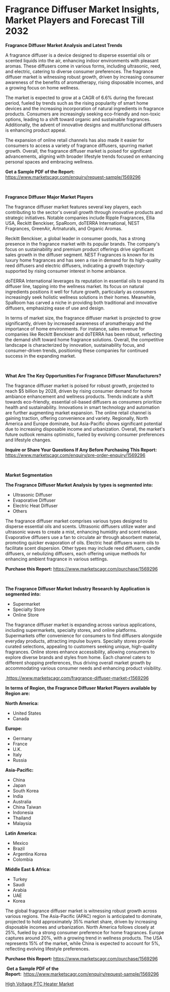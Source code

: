 <p><h1>Fragrance Diffuser Market Insights, Market Players and Forecast Till 2032</h1></p><p><strong>Fragrance Diffuser Market Analysis and Latest Trends</strong></p>
<p><p>A fragrance diffuser is a device designed to disperse essential oils or scented liquids into the air, enhancing indoor environments with pleasant aromas. These diffusers come in various forms, including ultrasonic, reed, and electric, catering to diverse consumer preferences. The fragrance diffuser market is witnessing robust growth, driven by increasing consumer awareness of the benefits of aromatherapy, rising disposable incomes, and a growing focus on home wellness.</p><p>The market is expected to grow at a CAGR of 6.6% during the forecast period, fueled by trends such as the rising popularity of smart home devices and the increasing incorporation of natural ingredients in fragrance products. Consumers are increasingly seeking eco-friendly and non-toxic options, leading to a shift toward organic and sustainable fragrances. Additionally, the advent of innovative designs and multifunctional diffusers is enhancing product appeal. </p><p>The expansion of online retail channels has also made it easier for consumers to access a variety of fragrance diffusers, spurring market growth. Overall, the fragrance diffuser market is poised for significant advancements, aligning with broader lifestyle trends focused on enhancing personal spaces and embracing wellness.</p></p>
<p><strong>Get a Sample PDF of the Report:&nbsp;</strong> <a href="https://www.marketscagr.com/enquiry/request-sample/1569296?utm_campaign=2987&utm_medium=2&utm_source=Github&utm_content=ia&utm_term=25032025&utm_id=fragrance-diffuser">https://www.marketscagr.com/enquiry/request-sample/1569296</a></p>
<p>&nbsp;</p>
<p><strong>Fragrance Diffuser Major Market Players</strong></p>
<p><p>The fragrance diffuser market features several key players, each contributing to the sector's overall growth through innovative products and strategic initiatives. Notable companies include Ripple Fragrances, Ellia USA, Reckitt Benckiser, SpaRoom, doTERRA International, NEST Fragrances, GreenAir, Artnaturals, and Organic Aromas.</p><p>Reckitt Benckiser, a global leader in consumer goods, has a strong presence in the fragrance market with its popular brands. The company's focus on sustainability and premium product offerings drive significant sales growth in the diffuser segment. NEST Fragrances is known for its luxury home fragrances and has seen a rise in demand for its high-quality reed diffusers and electric diffusers, indicating a growth trajectory supported by rising consumer interest in home ambiance.</p><p>doTERRA International leverages its reputation in essential oils to expand its diffuser line, tapping into the wellness market. Its focus on natural ingredients positions it well for future growth, particularly as consumers increasingly seek holistic wellness solutions in their homes. Meanwhile, SpaRoom has carved a niche in providing both traditional and innovative diffusers, emphasizing ease of use and design.</p><p>In terms of market size, the fragrance diffuser market is projected to grow significantly, driven by increased awareness of aromatherapy and the importance of home environments. For instance, sales revenue for companies like Reckitt Benckiser and doTERRA has been robust, reflecting the demand shift toward home fragrance solutions. Overall, the competitive landscape is characterized by innovation, sustainability focus, and consumer-driven trends, positioning these companies for continued success in the expanding market.</p></p>
<p>&nbsp;</p>
<p><strong>What Are The Key Opportunities For Fragrance Diffuser Manufacturers?</strong></p>
<p><p>The fragrance diffuser market is poised for robust growth, projected to reach $5 billion by 2028, driven by rising consumer demand for home ambiance enhancement and wellness products. Trends indicate a shift towards eco-friendly, essential oil-based diffusers as consumers prioritize health and sustainability. Innovations in smart technology and automation are further augmenting market expansion. The online retail channel is gaining traction, offering convenience and variety. Regionally, North America and Europe dominate, but Asia-Pacific shows significant potential due to increasing disposable income and urbanization. Overall, the market's future outlook remains optimistic, fueled by evolving consumer preferences and lifestyle changes.</p></p>
<p><strong>Inquire or Share Your Questions If Any Before Purchasing This Report:</strong> <a href="https://www.marketscagr.com/enquiry/pre-order-enquiry/1569296?utm_campaign=2987&utm_medium=2&utm_source=Github&utm_content=ia&utm_term=25032025&utm_id=fragrance-diffuser">https://www.marketscagr.com/enquiry/pre-order-enquiry/1569296</a></p>
<p>&nbsp;</p>
<p><strong>Market Segmentation</strong></p>
<p><strong>The Fragrance Diffuser Market Analysis by types is segmented into:</strong></p>
<p><ul><li>Ultrasonic Diffuser</li><li>Evaporative Diffuser</li><li>Electric Heat Diffuser</li><li>Others</li></ul></p>
<p><p>The fragrance diffuser market comprises various types designed to disperse essential oils and scents. Ultrasonic diffusers utilize water and ultrasonic waves to create a mist, enhancing humidity and scent release. Evaporative diffusers use a fan to circulate air through absorbent material, promoting quicker evaporation of oils. Electric heat diffusers warm oils to facilitate scent dispersion. Other types may include reed diffusers, candle diffusers, or nebulizing diffusers, each offering unique methods for enhancing ambient fragrance in various settings.</p></p>
<p><strong>Purchase this Report:&nbsp;</strong><a href="https://www.marketscagr.com/purchase/1569296?utm_campaign=2987&utm_medium=2&utm_source=Github&utm_content=ia&utm_term=25032025&utm_id=fragrance-diffuser">https://www.marketscagr.com/purchase/1569296</a></p>
<p>&nbsp;</p>
<p><strong>The Fragrance Diffuser Market Industry Research by Application is segmented into:</strong></p>
<p><ul><li>Supermarket</li><li>Specialty Store</li><li>Online Store</li></ul></p>
<p><p>The fragrance diffuser market is expanding across various applications, including supermarkets, specialty stores, and online platforms. Supermarkets offer convenience for consumers to find diffusers alongside everyday products, attracting impulse buyers. Specialty stores provide curated selections, appealing to customers seeking unique, high-quality fragrances. Online stores enhance accessibility, allowing consumers to explore diverse brands and styles from home. Each channel caters to different shopping preferences, thus driving overall market growth by accommodating various consumer needs and enhancing product visibility.</p></p>
<p><a href="https://www.marketscagr.com/fragrance-diffuser-market-r1569296?utm_campaign=2987&utm_medium=2&utm_source=Github&utm_content=ia&utm_term=25032025&utm_id=fragrance-diffuser">&nbsp;https://www.marketscagr.com/fragrance-diffuser-market-r1569296</a></p>
<p><strong>In terms of Region, the Fragrance Diffuser Market Players available by Region are:</strong></p>
<p>
    <p> <strong> North America: </strong>
        <ul>
            <li>United States</li>
            <li>Canada</li>
        </ul>
        </p> 
    <p> <strong> Europe: </strong>
        <ul>
            <li>Germany</li>
            <li>France</li>
            <li>U.K.</li>
            <li>Italy</li>
            <li>Russia</li>
        </ul>
        </p> 
    <p> <strong> Asia-Pacific: </strong>
        <ul>
            <li>China</li>
            <li>Japan</li>
            <li>South Korea</li>
            <li>India</li>
            <li>Australia</li>
            <li>China Taiwan</li>
            <li>Indonesia</li>
            <li>Thailand</li>
            <li>Malaysia</li>
        </ul>
        </p> 
    <p> <strong> Latin America: </strong>
        <ul>
            <li>Mexico</li>
            <li>Brazil</li>
            <li>Argentina Korea</li>
            <li>Colombia</li>
        </ul>
        </p> 
    <p> <strong> Middle East & Africa: </strong>
        <ul>
            <li>Turkey</li>
            <li>Saudi</li>
            <li>Arabia</li>
            <li>UAE</li>
            <li>Korea</li>
        </ul>
    </p>
    </p>
<p><p>The global fragrance diffuser market is witnessing robust growth across various regions. The Asia-Pacific (APAC) region is anticipated to dominate, projected to hold approximately 35% market share, driven by increasing disposable incomes and urbanization. North America follows closely at 25%, fueled by a strong consumer preference for home fragrances. Europe captures around 20%, with a growing trend in wellness products. The USA represents 15% of the market, while China is expected to account for 5%, reflecting evolving lifestyle preferences.</p></p>
<p><strong>Purchase this Report: </strong><a href="https://www.marketscagr.com/purchase/1569296?utm_campaign=2987&utm_medium=2&utm_source=Github&utm_content=ia&utm_term=25032025&utm_id=fragrance-diffuser">https://www.marketscagr.com/purchase/1569296</a></p>
<p>&nbsp;<strong>Get a Sample PDF of the Report:&nbsp;&nbsp;</strong><a href="https://www.marketscagr.com/enquiry/request-sample/1569296?utm_campaign=2987&utm_medium=2&utm_source=Github&utm_content=ia&utm_term=25032025&utm_id=fragrance-diffuser">https://www.marketscagr.com/enquiry/request-sample/1569296</a></p>
<p><strong></strong></p>
<p><p><a href="https://github.com/mukaithaisia/Market-Research-Report-List-1/blob/main/high-voltage-ptc-heater-market.md?utm_campaign=2987&utm_medium=2&utm_source=Github&utm_content=ia&utm_term=25032025&utm_id=fragrance-diffuser">High Voltage PTC Heater Market</a></p></p>